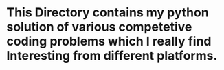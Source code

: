 # This Directory contains my python solution of various competetive coding problems which I really find Interesting from different platforms. 
